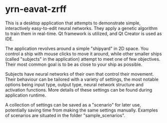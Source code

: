 # yrn-eavat-zrff

This is a desktop application that attempts to demonstrate simple, interactively easy-to-edit neural networks. They apply a genetic algorithm to train them in real-time. Qt framework is utilized, and Qt Creator is used as IDE.

The application revolves around a simple "shipyard" in 2D space. You control a ship with mouse clicks to move it around, while other smaller ships (called "subjects" in the application) attempt to meet one of few objectives. Their most common goal is to be as close to your ship as possible.

Subjects have neural networks of their own that control their movement. Their behaviour can be tailored with a variety of settings, the most notable options being input type, output type, neural network structure and activation functions. More details of these settings can be found during application runtime.

A collection of settings can be saved as a "scenario" for later use, potentially saving time from making the same settings manually. Examples of scenarios are situated in the folder "sample_scenarios".
